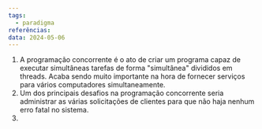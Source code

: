 ```yaml
---
tags:
  - paradigma
referências: 
data: 2024-05-06
---
```

1) A programação concorrente é o ato de criar um programa capaz de executar simultâneas tarefas de forma "simultânea" divididos em threads. Acaba sendo muito importante na hora de fornecer serviços para vários computadores simultaneamente.
2) Um dos principais desafios na programação concorrente seria administrar as várias solicitações de clientes para que não haja nenhum erro fatal no sistema.
3) 